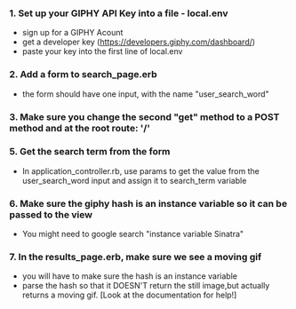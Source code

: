 
### 1. Set up your GIPHY API Key into a file - local.env
* sign up for a GIPHY Acount
* get a developer key (https://developers.giphy.com/dashboard/)
* paste your key into the first line of local.env

### 2. Add a form to search_page.erb
* the form should have one input, with the name "user_search_word"

### 3. Make sure you change the second "get" method to a POST method and at the root route: '/'

### 5. Get the search term from the form
* In application_controller.rb, use params to get the value from the user_search_word input and assign it to search_term variable

### 6. Make sure the giphy hash is an instance variable so it can be passed to the view
* You might need to google search "instance variable Sinatra"

### 7. In the results_page.erb, make sure we see a moving gif
* you will have to make sure the hash is an instance variable
* parse the hash so that it DOESN'T return the still image,but actually returns a moving gif. [Look at the documentation for help!]
